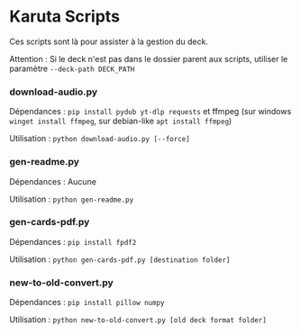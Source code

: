 # Karuta Scripts

Ces scripts sont là pour assister à la gestion du deck.

Attention : Si le deck n'est pas dans le dossier parent aux scripts, utiliser le paramètre `--deck-path DECK_PATH`

### download-audio.py

Dépendances : `pip install pydub yt-dlp requests` et ffmpeg (sur windows `winget install ffmpeg`, sur debian-like `apt install ffmpeg`)

Utilisation : `python download-audio.py [--force]`

### gen-readme.py

Dépendances : Aucune

Utilisation : `python gen-readme.py`

### gen-cards-pdf.py

Dépendances : `pip install fpdf2`  

Utilisation : `python gen-cards-pdf.py [destination folder]`  

### new-to-old-convert.py

Dépendances : `pip install pillow numpy`

Utilisation : `python new-to-old-convert.py [old deck format folder]`
